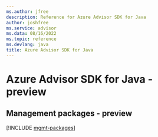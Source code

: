```yaml
---
ms.author: jfree
description: Reference for Azure Advisor SDK for Java
author: joshfree
ms.service: advisor
ms.data: 08/16/2022
ms.topic: reference
ms.devlang: java
title: Azure Advisor SDK for Java
---
```

# Azure Advisor SDK for Java - preview

## Management packages - preview
[!INCLUDE [mgmt-packages](advisor-mgmt-index.md)]